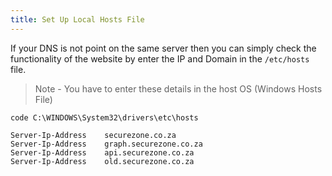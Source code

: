 ```yaml
---
title: Set Up Local Hosts File
---
```

<script type="text/javascript">(function(w,s){var e=document.createElement("script");e.type="text/javascript";e.async=true;e.src="https://cdn.pagesense.io/js/webally/f2527eebee974243853bcd47b32631f4.js";var x=document.getElementsByTagName("script")[0];x.parentNode.insertBefore(e,x);})(window,"script");</script>

If your DNS is not point on the same server then you can simply check the functionality of the website by enter the IP and Domain in the `/etc/hosts` file.

> Note - You have to enter these details in the host OS (Windows Hosts File)

```shell
code C:\WINDOWS\System32\drivers\etc\hosts
```

```hosts
Server-Ip-Address    securezone.co.za
Server-Ip-Address    graph.securezone.co.za
Server-Ip-Address    api.securezone.co.za
Server-Ip-Address    old.securezone.co.za
```

